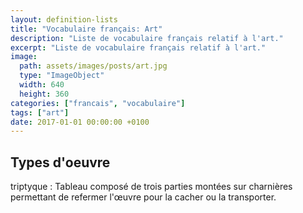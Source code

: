 ```yaml
---
layout: definition-lists
title: "Vocabulaire français: Art"
description: "Liste de vocabulaire français relatif à l'art."
excerpt: "Liste de vocabulaire français relatif à l'art."
image:
  path: assets/images/posts/art.jpg
  type: "ImageObject"
  width: 640
  height: 360
categories: ["francais", "vocabulaire"]
tags: ["art"]
date: 2017-01-01 00:00:00 +0100
---
```


## Types d'oeuvre

triptyque
: Tableau composé de trois parties montées sur charnières permettant de refermer l'œuvre pour la cacher ou la transporter.
